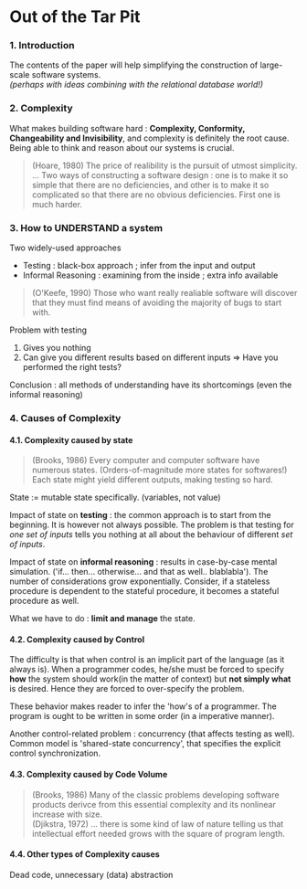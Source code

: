 # Out of the Tar Pit

### 1. Introduction 

The contents of the paper will help simplifying the construction of large-scale software systems.   
*(perhaps with ideas combining with the relational database world!)*

### 2. Complexity

What makes building software hard : **Complexity, Conformity, Changeability and Invisibility**, and complexity is definitely the root cause. Being able to think and reason about our systems is crucial. 

> (Hoare, 1980) The price of realibility is the pursuit of utmost simplicity. ... Two ways of constructing a software design : one is to make it so simple that there are no deficiencies, and other is to make it so complicated so that there are no obvious deficiencies. First one is much harder.


### 3. How to UNDERSTAND a system

Two widely-used approaches
- Testing : black-box approach ; infer from the input and output
- Informal Reasoning : examining from the inside ; extra info available

> (O'Keefe, 1990) Those who want really realiable software will discover that they must find means of avoiding the majority of bugs to start with.

Problem with testing
1. Gives you nothing
2. Can give you different results based on different inputs
=> Have you performed the right tests?

Conclusion : all methods of understanding have its shortcomings (even the informal reasoning)

### 4. Causes of Complexity

#### 4.1. Complexity caused by state

> (Brooks, 1986) Every computer and computer software have numerous states. (Orders-of-magnitude more states for softwares!) Each state might yield different outputs, making testing so hard.

State := mutable state specifically. (variables, not value)

Impact of state on **testing** : the common approach is to start from the beginning. It is however not always possible. The problem is that testing for *one set of inputs* tells you nothing at all about the behaviour of different *set of inputs*.

Impact of state on **informal reasoning** : results in case-by-case mental simulation. ('if... then... otherwise... and that as well.. blablabla'). The number of considerations grow exponentially. Consider, if a stateless procedure is dependent to the stateful procedure, it becomes a stateful procedure as well.

What we have to do : **limit and manage** the state.

#### 4.2. Complexity caused by Control

The difficulty is that when control is an implicit part of the language (as it always is). When a programmer codes, he/she must be forced to specify **how** the system should work(in the matter of context) but **not simply what** is desired. Hence they are forced to over-specify the problem. 

These behavior makes reader to infer the 'how's of a programmer. The program is ought to be written in some order (in a imperative manner).

Another control-related problem : concurrency (that affects testing as well). Common model is 'shared-state concurrency', that specifies the explicit control synchronization.

#### 4.3. Complexity caused by Code Volume

> (Brooks, 1986) Many of the classic problems developing software products derivce from this essential complexity and its nonlinear increase with size.  
> (Djikstra, 1972) ... there is some kind of law of nature telling us that intellectual effort needed grows with the square of program length. 

#### 4.4. Other types of Complexity causes

Dead code, unnecessary (data) abstraction
